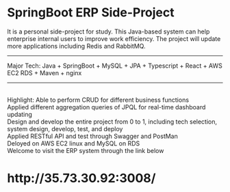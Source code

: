 # SpringBoot ERP Side-Project 
It is a personal side-project for study. This Java-based system can help enterprise internal users to improve work efficiency. The project will update more applications including Redis and RabbitMQ.
<hr>
Major Tech: 
Java + SpringBoot + MySQL + JPA + Typescript + React + AWS EC2 RDS + Maven + nginx
<hr>
<br>
Highlight:
Able to perform CRUD for different business functions<br>
Applied different aggregation queries of JPQL for real-time dashboard updating<br>
Design and develop the entire project from 0 to 1, including tech selection, system design, develop, test, and deploy<br>
Applied RESTful API and test through Swagger and PostMan<br>
Deloyed on AWS EC2 linux and MySQL on RDS<br>
Welcome to visit the ERP system through the link below <br>
<h1>http://35.73.30.92:3008/</h1>
